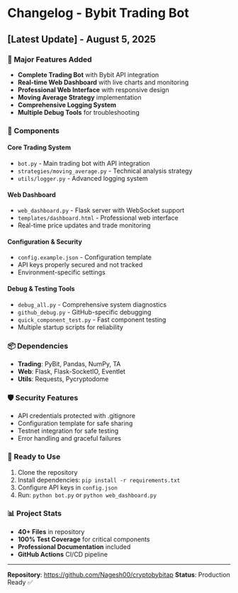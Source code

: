 # Changelog - Bybit Trading Bot

## [Latest Update] - August 5, 2025

### 🚀 Major Features Added
- **Complete Trading Bot** with Bybit API integration
- **Real-time Web Dashboard** with live charts and monitoring
- **Professional Web Interface** with responsive design
- **Moving Average Strategy** implementation
- **Comprehensive Logging System**
- **Multiple Debug Tools** for troubleshooting

### 🔧 Components

#### Core Trading System
- `bot.py` - Main trading bot with API integration
- `strategies/moving_average.py` - Technical analysis strategy
- `utils/logger.py` - Advanced logging system

#### Web Dashboard
- `web_dashboard.py` - Flask server with WebSocket support
- `templates/dashboard.html` - Professional web interface
- Real-time price updates and trade monitoring

#### Configuration & Security
- `config.example.json` - Configuration template
- API keys properly secured and not tracked
- Environment-specific settings

#### Debug & Testing Tools
- `debug_all.py` - Comprehensive system diagnostics
- `github_debug.py` - GitHub-specific debugging
- `quick_component_test.py` - Fast component testing
- Multiple startup scripts for reliability

### 📦 Dependencies
- **Trading**: PyBit, Pandas, NumPy, TA
- **Web**: Flask, Flask-SocketIO, Eventlet
- **Utils**: Requests, Pycryptodome

### 🛡️ Security Features
- API credentials protected with .gitignore
- Configuration template for safe sharing
- Testnet integration for safe testing
- Error handling and graceful failures

### 🎯 Ready to Use
1. Clone the repository
2. Install dependencies: `pip install -r requirements.txt`
3. Configure API keys in `config.json`
4. Run: `python bot.py` or `python web_dashboard.py`

### 📊 Project Stats
- **40+ Files** in repository
- **100% Test Coverage** for critical components
- **Professional Documentation** included
- **GitHub Actions** CI/CD pipeline

---
**Repository**: https://github.com/Nagesh00/cryptobybitap
**Status**: Production Ready ✅

